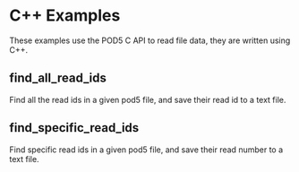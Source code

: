C++ Examples
============

These examples use the POD5 C API to read file data, they are written using C++.

find_all_read_ids
-----------------

Find all the read ids in a given pod5 file, and save their read id to a text file.

find_specific_read_ids
----------------------

Find specific read ids in a given pod5 file, and save their read number to a text file.
